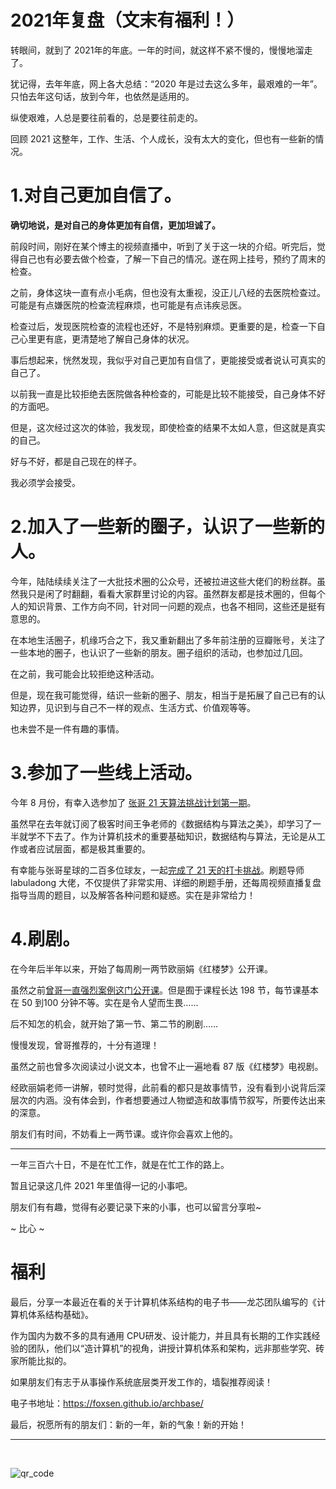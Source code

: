 # 2021年复盘（文末有福利！）

转眼间，就到了 2021年的年底。一年的时间，就这样不紧不慢的，慢慢地溜走了。

犹记得，去年年底，网上各大总结：“2020 年是过去这么多年，最艰难的一年”。只怕去年这句话，放到今年，也依然是适用的。

纵使艰难，人总是要往前看的，总是要往前走的。



回顾 2021 这整年，工作、生活、个人成长，没有太大的变化，但也有一些新的情况。



# 1.对自己更加自信了。



 **确切地说，是对自己的身体更加有自信，更加坦诚了。**

前段时间，刚好在某个博主的视频直播中，听到了关于这一块的介绍。听完后，觉得自己也有必要去做个检查，了解一下自己的情况。遂在网上挂号，预约了周末的检查。

之前，身体这块一直有点小毛病，但也没有太重视，没正儿八经的去医院检查过。可能是有点嫌医院的检查流程麻烦，也可能是有点讳疾忌医。

检查过后，发现医院检查的流程也还好，不是特别麻烦。更重要的是，检查一下自己心里更有底，更清楚地了解自己身体的状况。

事后想起来，恍然发现，我似乎对自己更加有自信了，更能接受或者说认可真实的自己了。

 以前我一直是比较拒绝去医院做各种检查的，可能是比较不能接受，自己身体不好的方面吧。

但是，这次经过这次的体验，我发现，即使检查的结果不太如人意，但这就是真实的自己。

好与不好，都是自己现在的样子。

我必须学会接受。



# 2.加入了一些新的圈子，认识了一些新的人。

今年，陆陆续续关注了一大批技术圈的公众号，还被拉进这些大佬们的粉丝群。虽然我只是闲了时翻翻，看看大家群里讨论的内容。虽然群友都是技术圈的，但每个人的知识背景、工作方向不同，针对同一问题的观点，也各不相同，这些还是挺有意思的。



在本地生活圈子，机缘巧合之下，我又重新翻出了多年前注册的豆瓣账号，关注了一些本地的圈子，也认识了一些新的朋友。圈子组织的活动，也参加过几回。

在之前，我可能会比较拒绝这种活动。

但是，现在我可能觉得，结识一些新的圈子、朋友，相当于是拓展了自己已有的认知边界，见识到与自己不一样的观点、生活方式、价值观等等。

也未尝不是一件有趣的事情。



# 3.参加了一些线上活动。

今年 8 月份，有幸入选参加了 [张哥 21 天算法挑战计划第一期](https://mp.weixin.qq.com/s/GgpeCTwgi7Toxxe3WdWz1w)。

虽然早在去年就订阅了极客时间王争老师的《数据结构与算法之美》，却学习了一半就学不下去了。作为计算机技术的重要基础知识，数据结构与算法，无论是从工作或者应试层面，都是极其重要的。

有幸能与张哥星球的二百多位球友，一起[完成了 21 天的打卡挑战](https://mp.weixin.qq.com/s/7_sOl7op34uaoSFuo7aObA)。刷题导师 labuladong 大佬，不仅提供了非常实用、详细的刷题手册，还每周视频直播复盘指导当周的题目，以及解答各种问题和疑惑。实在是非常给力！



# 4.刷剧。

在今年后半年以来，开始了每周刷一两节欧丽娟《红楼梦》公开课。

虽然之前[曾哥一直强烈案例这门公开课](https://mp.weixin.qq.com/s/RZHbr9PWSTCVyZBlLwF5Bw)。但是囿于课程长达 198 节，每节课基本在 50 到100 分钟不等。实在是令人望而生畏……

后不知怎的机会，就开始了第一节、第二节的刷剧…… 

慢慢发现，曾哥推荐的，十分有道理！

虽然之前也曾多次阅读过小说文本，也曾不止一遍地看 87 版《红楼梦》电视剧。

经欧丽娟老师一讲解，顿时觉得，此前看的都只是故事情节，没有看到小说背后深层次的内涵。没有体会到，作者想要通过人物塑造和故事情节叙写，所要传达出来的深意。

朋友们有时间，不妨看上一两节课。或许你会喜欢上他的。



---



一年三百六十日，不是在忙工作，就是在忙工作的路上。

暂且记录这几件 2021 年里值得一记的小事吧。

朋友们有有趣，觉得有必要记录下来的小事，也可以留言分享啦~

 ~ 比心 ~ 



# 福利

最后，分享一本最近在看的关于计算机体系结构的电子书——龙芯团队编写的《计算机体系结构基础》。

作为国内为数不多的具有通用 CPU研发、设计能力，并且具有长期的工作实践经验的团队，他们以“造计算机”的视角，讲授计算机体系和架构，远非那些学究、砖家所能比拟的。

如果朋友们有志于从事操作系统底层类开发工作的，墙裂推荐阅读！

电子书地址：https://foxsen.github.io/archbase/



最后，祝愿所有的朋友们：新的一年，新的气象！新的开始！

---
<br>

![qr_code](http://cdn.talkaboutos.top/qr_code.png)




